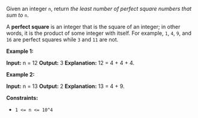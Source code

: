 
Given an integer  `n`, return  _the least number of perfect square numbers that sum to_  `n`.

A  **perfect square**  is an integer that is the square of an integer; in other words, it is the product of some integer with itself. For example,  `1`,  `4`,  `9`, and  `16`  are perfect squares while  `3`  and  `11`  are not.

**Example 1:**

**Input:** n = 12
**Output:** 3
**Explanation:** 12 = 4 + 4 + 4.

**Example 2:**

**Input:** n = 13
**Output:** 2
**Explanation:** 13 = 4 + 9.

**Constraints:**

-   `1 <= n <= 10^4`